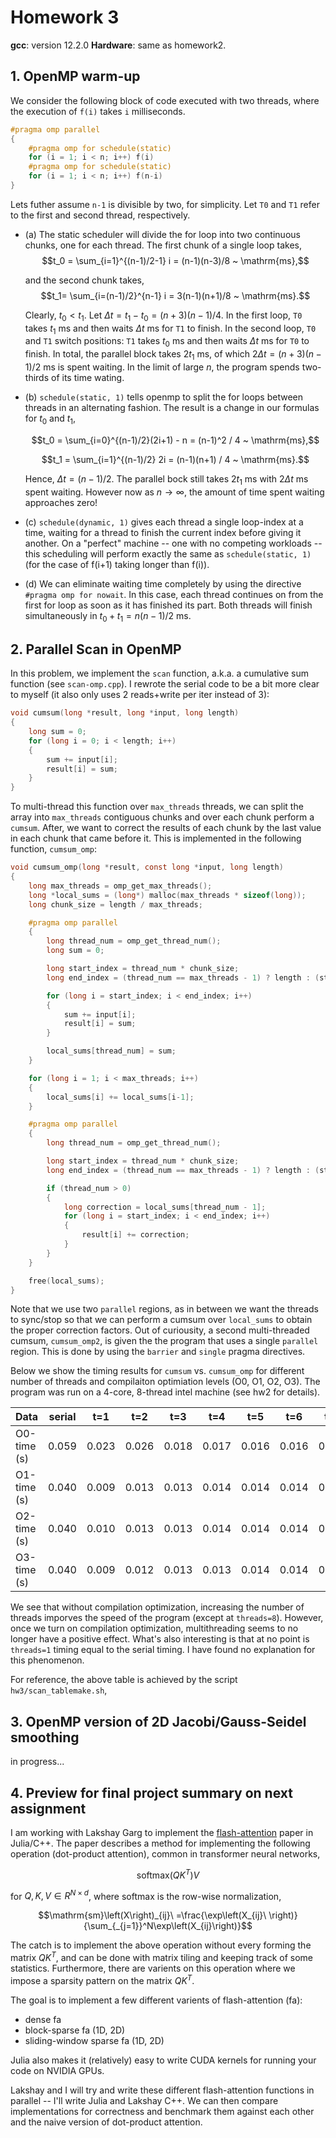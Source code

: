 # Homework 3

**gcc**: version 12.2.0
**Hardware**: same as homework2.


## 1. OpenMP warm-up
We consider the following block of code executed with two threads, where the execution 
of `f(i)` takes `i` milliseconds.

```c
#pragma omp parallel
{
    #pragma omp for schedule(static)
    for (i = 1; i < n; i++) f(i)
    #pragma omp for schedule(static)
    for (i = 1; i < n; i++) f(n-i)
}
```

Lets futher assume `n-1` is divisible by two, for simplicity.
Let `T0` and `T1` refer to the first and second thread, respectively. 

- (a) The static scheduler will divide the for loop into two continuous chunks,
  one for each thread. The first chunk of a single loop takes,
  $$t_0 = \sum_{i=1}^{(n-1)/2-1} i = (n-1)(n-3)/8 ~ \mathrm{ms},$$
  
  and the second chunk takes,
  $$t_1= \sum_{i=(n-1)/2}^{n-1} i = 3(n-1)(n+1)/8 ~ \mathrm{ms}.$$
  
  Clearly, $t_0 < t_1$. Let
  $\Delta t = t_1-t_0 = (n+3)(n-1)/4$. In the first loop, `T0` takes $t_1$ ms and then waits
  $\Delta t$ ms for `T1` to finish. In the second loop, `T0` and `T1` switch
  positions: `T1` takes $t_0$ ms and then waits $\Delta t$ ms for `T0` to
  finish. In  total, the parallel block takes $2t_1$ ms, of which 
  $2\Delta t= (n+3)(n-1)/2$ ms is spent waiting. In the limit of large $n$, the program
  spends two-thirds of its time wating.

- (b) `schedule(static, 1)` tells openmp to split the for loops between threads
  in an alternating fashion. The result is a change in our formulas for $t_0$
  and $t_1$,
  
  $$t_0 = \sum_{i=0}^{(n-1)/2}(2i+1) - n  = (n-1)^2 / 4 ~ \mathrm{ms},$$
  
  $$t_1 = \sum_{i=1}^{(n-1)/2} 2i = (n-1)(n+1) / 4 ~ \mathrm{ms}.$$
  
  Hence, $\Delta t = (n-1)/2$. The parallel bock still takes $2t_1$ ms with
  $2\Delta t$ ms spent waiting. However now as $n \rightarrow \infty$, the
  amount of time spent waiting approaches zero!

- (c) `schedule(dynamic, 1)` gives each thread a single loop-index at a time,
  waiting for a thread to finish the current index before giving it another. On
  a "perfect" machine -- one with no competing workloads -- this scheduling
  will perform exactly the same as `schedule(static, 1)` (for the case of f(i+1) taking longer than f(i)).

- (d) We can eliminate waiting time completely by using the directive `#pragma omp for nowait`.
  In this case, each thread continues on from the first for loop as soon as it has finished its part.
  Both threads will finish simultaneously in $t_0 + t_1 = n(n-1)/2$ ms.

## 2. Parallel Scan in OpenMP
In this problem, we implement the `scan` function, a.k.a. a cumulative sum function (see `scan-omp.cpp`).
I rewrote the serial code to be a bit more clear to myself (it also only uses 2 reads+write per iter instead of 3):

```c
void cumsum(long *result, long *input, long length) 
{
    long sum = 0;
    for (long i = 0; i < length; i++) 
    {
        sum += input[i];
        result[i] = sum;
    }
}
```

To multi-thread this function over `max_threads` threads, we can split the array into 
`max_threads` contiguous chunks and over each chunk perform a `cumsum`. After, 
we want to correct the results of each chunk by the last value in each chunk that came 
before it. This is implemented in the following function, `cumsum_omp`:

```c
void cumsum_omp(long *result, const long *input, long length) 
{
    long max_threads = omp_get_max_threads();
    long *local_sums = (long*) malloc(max_threads * sizeof(long));
    long chunk_size = length / max_threads;

    #pragma omp parallel
    {
        long thread_num = omp_get_thread_num();
        long sum = 0;

        long start_index = thread_num * chunk_size;
        long end_index = (thread_num == max_threads - 1) ? length : (start_index + chunk_size);

        for (long i = start_index; i < end_index; i++) 
        {
            sum += input[i];
            result[i] = sum;
        }

        local_sums[thread_num] = sum;
    }

    for (long i = 1; i < max_threads; i++) 
    {
        local_sums[i] += local_sums[i-1];
    }

    #pragma omp parallel
    {
        long thread_num = omp_get_thread_num();

        long start_index = thread_num * chunk_size;
        long end_index = (thread_num == max_threads - 1) ? length : (start_index + chunk_size);

        if (thread_num > 0) 
        {
            long correction = local_sums[thread_num - 1];
            for (long i = start_index; i < end_index; i++) 
            {
                result[i] += correction;
            }
        }
    }

    free(local_sums);
}
```

Note that we use two `parallel` regions, as in between we want the threads to
sync/stop so that we can perform a cumsum over `local_sums` to obtain the
proper correction factors. Out of curiousity, a second multi-threaded cumsum,
`cumsum_omp2`, is given the the program that uses a single `parallel` 
region. This is done by using the `barrier` and `single` pragma directives.

Below we show the timing results for `cumsum` vs. `cumsum_omp` for different
number of threads and compilaiton optimiation levels (O0, O1, O2, O3). The
program was run on a 4-core, 8-thread intel machine (see hw2 for details).

| Data        | serial| t=1   | t=2   | t=3   | t=4   | t=5   | t=6   | t=7   | t=8   |
|-------------|-------|-------|-------|-------|-------|-------|-------|-------|-------|
| O0-time (s) | 0.059 | 0.023 | 0.026 | 0.018 | 0.017 | 0.016 | 0.016 | 0.015 | 0.031 |
| O1-time (s) | 0.040 | 0.009 | 0.013 | 0.013 | 0.014 | 0.014 | 0.014 | 0.014 | 0.015 |
| O2-time (s) | 0.040 | 0.010 | 0.013 | 0.013 | 0.014 | 0.014 | 0.014 | 0.014 | 0.014 |
| O3-time (s) | 0.040 | 0.009 | 0.012 | 0.013 | 0.013 | 0.014 | 0.014 | 0.014 | 0.014 |

We see that without compilation optimization, increasing the number of threads
imporves the speed of the program (except at `threads=8`). However, once we
turn on compilation optimization, multithreading seems to no longer have a
positive effect. What's also interesting is that at no point is `threads=1`
timing equal to the serial timing. I have found no explanation for this
phenomenon.

For reference, the above table is achieved by the script `hw3/scan_tablemake.sh`,

## 3. OpenMP version of 2D Jacobi/Gauss-Seidel smoothing
in progress...

## 4. Preview for final project summary on next assignment
I am working with Lakshay Garg to implement the
[flash-attention](https://github.com/HazyResearch/flash-attention) paper in
Julia/C++. The paper describes a method for implementing the following
operation (dot-product attention), common in transformer neural networks,

$$\mathrm{softmax}(QK^T)V$$

for $Q , K, V \in R^{N\times d}$, where $\mathrm{softmax}$ is the row-wise 
normalization,

$$\mathrm{sm}\left(X\right)_{ij}\ =\frac{\exp\left(X_{ij}\ \right)}{\sum_{_{j=1}}^N\exp\left(X_{ij}\right)}$$

The catch is to implement the above operation without every forming the matrix $QK^T$, and can be 
done with matrix tiling and keeping track of some statistics. Furthermore, there are varients 
on this operation where we impose a sparsity pattern on the matrix $QK^T$.

The goal is to implement a few different varients of flash-attention (fa):
- dense fa
- block-sparse fa (1D, 2D)
- sliding-window sparse fa (1D, 2D)

Julia also makes it (relatively) easy to write CUDA kernels for running your
code on NVIDIA GPUs. 

Lakshay and I will try and write 
these different flash-attention functions in parallel -- I'll write Julia and Lakshay C++. 
We can then compare implementations for correctness and benchmark them against each other 
and the naive version of dot-product attention. 

